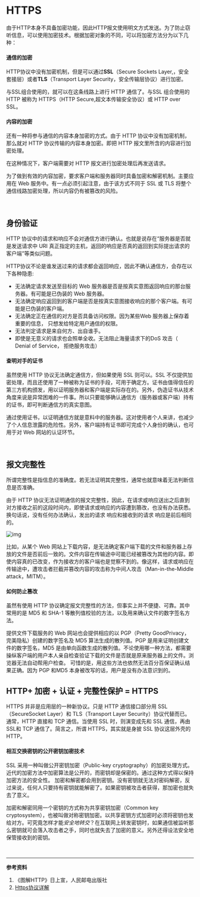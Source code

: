# HTTPS

由于HTTP本身不具备加密功能，因此HTTP报文使用明文方式发送。为了防止窃听信息，可以使用加密技术。根据加密对象的不同，可以将加密方法分为以下几种：

#### 通信的加密

HTTP协议中没有加密机制，但是可以通过**SSL**（Secure Sockets Layer,，安全套接层）或者**TLS**（Transport Layer Security，安全传输层协议）进行加密。

与SSL组合使用的，就可以在这条线路上进行 HTTP 通信了。与SSL 组合使用的 HTTP 被称为 HTTPS（HTTP Secure,超文本传输安全协议）或 HTTP over SSL。

#### 内容的加密
还有一种将参与通信的内容本身加密的方式。由于 HTTP 协议中没有加密机制，那么就对 HTTP 协议传输的内容本身加密。即把 HTTP 报文里所含的内容进行加密处理。

在这种情况下，客户端需要对 HTTP 报文进行加密处理后再发送请求。

为了做到有效的内容加密，要求客户端和服务器同时具备加密和解密机制。主要应用在 Web 服务中。有一点必须引起注意，由于该方式不同于 SSL 或 TLS 将整个通信线路加密处理，所以内容仍有被篡改的风险。

<br>

## 身份验证

HTTP 协议中的请求和响应不会对通信方进行确认。也就是说存在“服务器是否就是发送请求中 URI 真正指定的主机，返回的响应是否真的返回到实际提出请求的客户端”等类似问题。

HTTP协议不论是谁发送过来的请求都会返回响应，因此不确认通信方，会存在以下各种隐患:

* 无法确定请求发送至目标的 Web 服务器是否是按真实意图返回响应的那台服务器。有可能是已伪装的 Web 服务器。
* 无法确定响应返回到的客户端是否是按真实意图接收响应的那个客户端。有可能是已伪装的客户端。
* 无法确定正在通信的对方是否具备访问权限。因为某些Web 服务器上保存着重要的信息， 只想发给特定用户通信的权限。
* 无法判定请求是来自何方、出自谁手。
* 即使是无意义的请求也会照单全收。无法阻止海量请求下的DoS 攻击（ Denial of Service， 拒绝服务攻击） 

#### 查明对手的证书

虽然使用 HTTP 协议无法确定通信方，但如果使用 SSL 则可以。SSL 不仅提供加密处理，而且还使用了一种被称为证书的手段，可用于确定方。证书由值得信任的第三方机构颁发，用以证明服务器和客户端是实际存在的。另外，伪造证书从技术角度来说是异常困难的一件事。所以只要能够确认通信方（服务器或客户端）持有的证书，即可判断通信方的真实意图。

通过使用证书，以证明通信方就是意料中的服务器。这对使用者个人来讲，也减少了个人信息泄露的危险性。另外，客户端持有证书即可完成个人身份的确认，也可用于对 Web 网站的认证环节。

<br>

## 报文完整性

所谓完整性是指信息的准确度。若无法证明其完整性，通常也就意味着无法判断信息是否准确。

由于 HTTP 协议无法证明通信的报文完整性，因此，在请求或响应送出之后直到对方接收之前的这段时间内，即使请求或响应的内容遭到篡改，也没有办法获悉。换句话说，没有任何办法确认，发出的请求 响应和接收到的请求 响应是前后相同的。

![img](http://img.blog.csdn.net/20160817231823571?watermark/2/text/aHR0cDovL2Jsb2cuY3Nkbi5uZXQv/font/5a6L5L2T/fontsize/400/fill/I0JBQkFCMA==/dissolve/70/gravity/Center)

比如，从某个 Web 网站上下载内容，是无法确定客户端下载的文件和服务器上存放的文件是否前后一致的。文件内容在传输途中可能已经被篡改为其他的内容。即使内容真的已改变，作为接收方的客户端也是觉察不到的。像这样，请求或响应在传输途中，遭攻击者拦截并篡改内容的攻击称为中间人攻击（Man-in-the-Middle attack，MITM）。

#### 如何防止篡改

虽然有使用 HTTP 协议确定报文完整性的方法，但事实上并不便捷、可靠。其中常用的是 MD5 和 SHA-1 等散列值校验的方法，以及用来确认文件的数字签名方法。

提供文件下载服务的 Web 网站也会提供相应的以 PGP（Pretty GoodPrivacy，完美隐私）创建的数字签名及 MD5 算法生成的散列值。PGP 是用来证明创建文件的数字签名，MD5 是由单向函数生成的散列值。不论使用哪一种方法，都需要操纵客户端的用户本人亲自检查验证下载的文件是否就是原来服务器上的文件。浏览器无法自动帮用户检查。
可惜的是，用这些方法也依然无法百分百保证确认结果正确。因为 PGP 和MD5 本身被改写的话，用户是没有办法意识到的。

## HTTP+ 加密 + 认证 + 完整性保护 = HTTPS

HTTPS 并非是应用层的一种新协议。只是 HTTP 通信接口部分用 SSL（SecureSocket Layer）和 TLS（Transport Layer Security）协议代替而已。
通常，HTTP 直接和 TCP 通信。当使用 SSL 时，则演变成先和 SSL 通信，再由 SSL和 TCP 通信了。简言之，所谓 HTTPS，其实就是身披 SSL 协议这层外壳的HTTP。

#### 相互交换密钥的公开密钥加密技术

SSL 采用一种叫做公开密钥加密（Public-key cryptography）的加密处理方式。近代的加密方法中加密算法是公开的，而密钥却是保密的。通过这种方式得以保持加密方法的安全性。
加密和解密都会用到密钥。没有密钥就无法对密码解密，反过来说，任何人只要持有密钥就能解密了。如果密钥被攻击者获得，那加密也就失去了意义。

加密和解密同用一个密钥的方式称为共享密钥加密（Common key cryptosystem），也被叫做对称密钥加密。以共享密钥方式加密时必须将密钥也发给对方。可究竟怎样才能*安全地转交*？在互联网上转发密钥时，如果通信被监听那么密钥就可会落入攻击者之手，同时也就失去了加密的意义。另外还得设法安全地保管接收到的密钥。



<br>

---

**参考资料**

1. 《图解HTTP》日上宣，人民邮电出版社
2. [Https协议详解](https://www.cnblogs.com/zxj015/p/6530766.html)